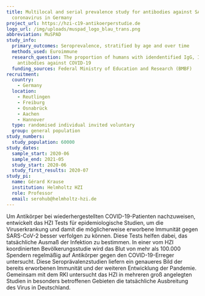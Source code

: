 ```yaml
---
title: Multilocal and serial prevalence study for antibodies against SARS-2
  coronavirus in Germany
project_url: https://hzi-c19-antikoerperstudie.de
logo_url: /img/uploads/muspad_logo_blau_trans.png
abbreviation: MuSPAD
study_info:
  primary_outcomes: Seroprevalence, stratified by age and over time
  methods_used: Euroimmune
  research_question: The proportion of humans with idendentified IgG, IgA, IgM
    antibodies against COVID-19
  funding_sources: Federal Ministry of Education and Research (BMBF)
recruitment:
  country:
    - Germany
  location:
    - Reutlingen
    - Freiburg
    - Osnabrück
    - Aachen
    - Hannover
  type: randomised individual invited voluntary
  group: general population
study_numbers:
  study_population: 60000
study_dates:
  sample_start: 2020-06
  sample_end: 2021-05
  study_start: 2020-06
  study_first_results: 2020-07
study_pi:
  name: Gérard Krause
  institution: Helmholtz HZI
  role: Professor
  email: serohub@helmholtz-hzi.de
---
```

Um Antikörper bei wiederhergestellten COVID-19-Patienten nachzuweisen, entwickelt das HZI Tests für epidemiologische Studien, um die Viruserkrankung und damit die möglicherweise erworbene Immunität gegen SARS-CoV-2 besser verfolgen zu können. Diese Tests helfen dabei, das tatsächliche Ausmaß der Infektion zu bestimmen. In einer vom HZI koordinierten Bevölkerungsstudie wird das Blut von mehr als 100.000 Spendern regelmäßig auf Antikörper gegen den COVID-19-Erreger untersucht. Diese Seroprävalenzstudien liefern ein genaueres Bild der bereits erworbenen Immunität und der weiteren Entwicklung der Pandemie. Gemeinsam mit dem RKI untersucht das HZI in mehreren groß angelegten Studien in besonders betroffenen Gebieten die tatsächliche Ausbreitung des Virus in Deutschland.
